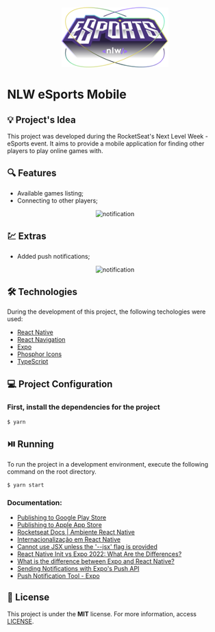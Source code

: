 <h1 align="center"><img alt="NLW eSports Mobile" title="NLW eSports Mobile" src=".github/logo.svg" width="250" /></h1>

# NLW eSports Mobile

## 💡 Project's Idea

This project was developed during the RocketSeat's Next Level Week - eSports event. It aims to provide a mobile application for finding other players to play online games with.

## 🔍 Features

* Available games listing;
* Connecting to other players;

<p align="center"><img src=".github/sample.gif" alt="notification" /></p>

## 💹 Extras

* Added push notifications;

<p align="center"><img src=".github/notification.gif" alt="notification" /></p>

## 🛠 Technologies

During the development of this project, the following techologies were used:

- [React Native](https://reactnative.dev/)
- [React Navigation](https://reactnavigation.org/)
- [Expo](https://expo.dev/)
- [Phosphor Icons](https://phosphoricons.com/)
- [TypeScript](https://www.typescriptlang.org/)

## 💻 Project Configuration

### First, install the dependencies for the project

```bash
$ yarn
```

## ⏯️ Running

To run the project in a development environment, execute the following command on the root directory.

```bash
$ yarn start
```

### Documentation:
* [Publishing to Google Play Store](https://reactnative.dev/docs/signed-apk-android)
* [Publishing to Apple App Store](https://reactnative.dev/docs/publishing-to-app-store)
* [Rocketseat Docs | Ambiente React Native](https://react-native.rocketseat.dev/)
* [Internacionalização em React Native](https://medium.com/reactbrasil/internacionaliza%C3%A7%C3%A3o-em-react-native-77fb1a56f8e9)
* [Cannot use JSX unless the '--jsx' flag is provided](https://stackoverflow.com/questions/50432556/cannot-use-jsx-unless-the-jsx-flag-is-provided)
* [React Native Init vs Expo 2022: What Are the Differences?](https://fulcrum.rocks/blog/react-native-init-vs-expo)
* [What is the difference between Expo and React Native?](https://stackoverflow.com/a/49324689)
* [Sending Notifications with Expo's Push API](https://docs.expo.dev/push-notifications/sending-notifications/)
* [Push Notification Tool - Expo](https://expo.dev/notifications)

## 📄 License

This project is under the **MIT** license. For more information, access [LICENSE](./LICENSE).

